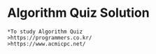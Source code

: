Algorithm Quiz Solution
==
```
*To study Algorithm Quiz
>https://programmers.co.kr/    
>https://www.acmicpc.net/
```